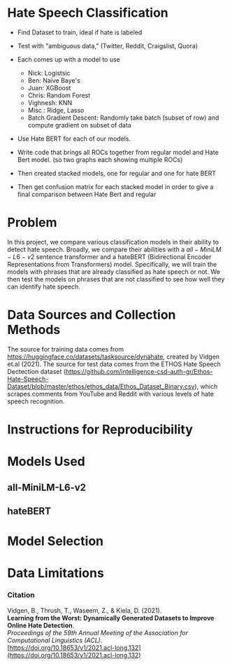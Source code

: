 # Hate Speech Classification

* Find Dataset to train, ideal if hate is labeled
* Test with "ambiguous data," (Twitter, Reddit, Craigslist, Quora)
* Each comes up with a model to use
    - Nick: Logistsic
    - Ben: Naive Baye's
    - Juan: XGBoost
    - Chris: Random Forest
    - Vighnesh: KNN
    - Misc.: Ridge, Lasso
    - Batch Gradient Descent: Randomly take batch (subset of row) and compute gradient on subset of data
 
* Use Hate BERT for each of our models.
* Write code that brings all ROCs together from regular model and Hate Bert model. (so two graphs each showing multiple ROCs)
* Then created stacked models, one for regular and one for hate BERT
* Then get confusion matrix for each stacked model in order to give a final comparison between Hate Bert and regular

# Problem
In this project, we compare various classification models in their ability to detect hate speech. Broadly, we compare their abilities with a $all-MiniLM-L6-v2$ sentence transformer and a hateBERT (Bidirectional Encoder Representations from Transformers) model.
Specifically, we will train the models with phrases that are already classified as hate speech or not. We then test the models on phrases that are not classified to see how well they can identify hate speech.

# Data Sources and Collection Methods
The source for training data comes from https://huggingface.co/datasets/tasksource/dynahate, created by Vidgen et.al (2021). The source for test data comes from the ETHOS Hate Speech Dectection dataset (https://github.com/intelligence-csd-auth-gr/Ethos-Hate-Speech-Dataset/blob/master/ethos/ethos_data/Ethos_Dataset_Binary.csv), which scrapes comments from YouTube and Reddit with various levels of hate speech recognition.

# Instructions for Reproducibility


# Models Used
## all-MiniLM-L6-v2


## hateBERT


# Model Selection


# Data Limitations


### Citation

Vidgen, B., Thrush, T., Waseem, Z., & Kiela, D. (2021).  
**Learning from the Worst: Dynamically Generated Datasets to Improve Online Hate Detection**.  
*Proceedings of the 59th Annual Meeting of the Association for Computational Linguistics (ACL)*.  
[https://doi.org/10.18653/v1/2021.acl-long.132](https://doi.org/10.18653/v1/2021.acl-long.132)

